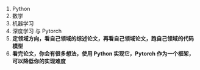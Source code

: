 1. Python
2. 数学
3. 机器学习
4. 深度学习 与 Pytorch
5. **定领域方向，看自己领域的综述论文，再看自己领域论文，跑自己领域的代码模型**
6. **看完论文，你会有很多想法，使用 Python 实现它，Pytorch 作为一个框架，可以降低你的实现难度**